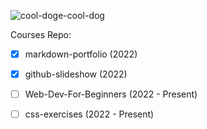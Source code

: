 ![cool-doge-cool-dog](https://user-images.githubusercontent.com/92832451/167088966-46348f75-d3dd-47df-883b-ccbf91c7aac9.gif)

Courses Repo:
 - [x] markdown-portfolio (2022)
 - [x] github-slideshow (2022)
 - [ ] Web-Dev-For-Beginners (2022 - Present)
 - [ ] css-exercises (2022 - Present)


